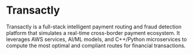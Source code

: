 # Transactly
Transactly is a full-stack intelligent payment routing and fraud detection platform that simulates a real-time cross-border payment ecosystem. It leverages AWS services, AI/ML models, and C++/Python microservices to compute the most optimal and compliant routes for financial transactions.
